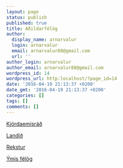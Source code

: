 ```yaml
---
layout: page
status: publish
published: true
title: Aðildarfélög
author:
  display_name: arnarvalur
  login: arnarvalur
  email: arnarvalur88@gmail.com
  url: ''
author_login: arnarvalur
author_email: arnarvalur88@gmail.com
wordpress_id: 14
wordpress_url: http:localhost/?page_id=14
date: '2016-04-19 21:13:37 +0200'
date_gmt: '2016-04-19 21:13:37 +0200'
categories: []
tags: []
comments: []
---
```


[Kjördaemisráð](kjordaemisrad)

[Landið](landid)

[Rekstur](rekstur)

[Ýmis félög](ymis-felog)


